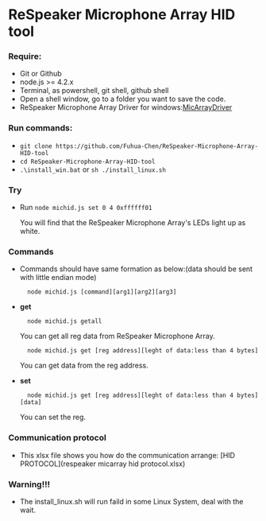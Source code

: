 ReSpeaker Microphone Array HID tool
===================================

### Require: 
+ Git or Github
+ node.js >= 4.2.x
+ Terminal, as powershell, git shell, github shell
+ Open a shell window, go to a folder you want to save the code.
+ ReSpeaker Microphone Array Driver for windows:[MicArrayDriver](https://github.com/Fuhua-Chen/ReSpeaker_Microphone_Array_Driver/blob/master/ReSpeakerMicrophoneArrayDriver.exe)

### Run commands: 
+ `git clone https://github.com/Fuhua-Chen/ReSpeaker-Microphone-Array-HID-tool`
+ `cd ReSpeaker-Microphone-Array-HID-tool`
+ `.\install_win.bat` or `sh ./install_linux.sh`

### Try
+ Run `node michid.js set 0 4 0xffffff01`

	You will find that the ReSpeaker Microphone Array's LEDs light up as white.

### Commands
+ Commands should have same formation as below:(data should be sent with little endian mode)
	
		node michid.js [command][arg1][arg2][arg3]
		
+ **get** 
		
		node michid.js getall
		
	You can get all reg data from ReSpeaker Microphone Array.
	
		node michid.js get [reg address][leght of data:less than 4 bytes]
		
	You can get data from the reg address.
		
+ **set** 
		
		node michid.js get [reg address][leght of data:less than 4 bytes][data]
		
	You can set the reg.
			
### Communication protocol

+ This xlsx file shows you how do the communication arrange: [HID PROTOCOL](respeaker micarray hid protocol.xlsx)

### 	Warning!!!

+ The install_linux.sh will run faild in some Linux System, deal with the wait.
